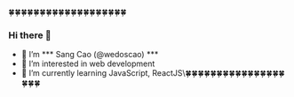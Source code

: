 🍀🍀🍀🍀🍀🍀🍀🍀🍀🍀🍀🍀🍀🍀🍀🍀🍀🍀🍀

   ### Hi there 👋 

- 🌠 I’m *** Sang Cao (@wedoscao) ***
- 💟 I’m interested in web development
- 📖 I’m currently learning JavaScript, ReactJS\🍀🍀🍀🍀🍀🍀🍀🍀🍀🍀🍀🍀🍀🍀🍀🍀🍀🍀🍀


<!---
wedoscao/wedoscao is a ✨ special ✨ repository because its `README.md` (this file) appears on your GitHub profile.
You can click the Preview link to take a look at your changes.
--->
